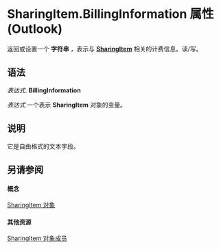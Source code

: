 
# SharingItem.BillingInformation 属性 (Outlook)

返回或设置一个 **字符串** ，表示与 **[SharingItem](63dd3451-44f3-7cc4-c6e2-7dad5835a7d2.md)** 相关的计费信息。读/写。


## 语法

 _表达式_. **BillingInformation**

 _表达式_ 一个表示 **SharingItem** 对象的变量。


## 说明

它是自由格式的文本字段。


## 另请参阅


#### 概念


[SharingItem 对象](63dd3451-44f3-7cc4-c6e2-7dad5835a7d2.md)
#### 其他资源


[SharingItem 对象成员](719ad60e-2242-2c54-778f-006b61690389.md)